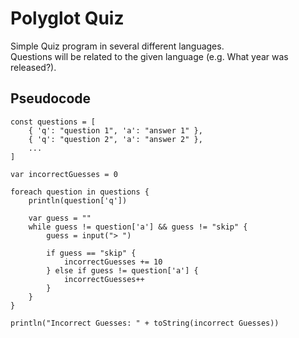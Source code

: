 # Polyglot Quiz
Simple Quiz program in several different languages.  
Questions will be related to the given language (e.g. What year was <language> released?).

## Pseudocode
```
const questions = [
	{ 'q': "question 1", 'a': "answer 1" },
	{ 'q': "question 2", 'a': "answer 2" },
	...
]

var incorrectGuesses = 0

foreach question in questions {
	println(question['q'])

	var guess = ""
	while guess != question['a'] && guess != "skip" {
		guess = input("> ")

		if guess == "skip" {
			incorrectGuesses += 10
		} else if guess != question['a'] {
			incorrectGuesses++
		}
	}
}

println("Incorrect Guesses: " + toString(incorrect Guesses))
```



